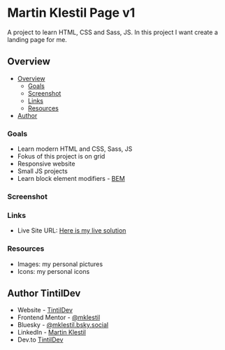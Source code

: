 # Martin Klestil Page v1
A project to learn HTML, CSS and Sass, JS.
In this project I want create a landing page for me.

## Overview

- [Overview](#overview)
  - [Goals](#goals)
  - [Screenshot](#screenshot)
  - [Links](#links)
  - [Resources](#resources)
- [Author](#author)

### Goals
- Learn modern HTML and CSS, Sass, JS
- Fokus of this project is on grid
- Responsive website
- Small JS projects
- Learn block element modifiers - [BEM](http://getbem.com/) 

### Screenshot


### Links
- Live Site URL: [Here is my live solution](https://tintildev.github.io/v1/)

### Resources
- Images: my personal pictures
- Icons: my personal icons


## Author TintilDev
- Website - [TintilDev](https://github.com/tintildev)
- Frontend Mentor - [@mklestil](https://www.frontendmentor.io/profile/tintildev)
- Bluesky - [@mklestil.bsky.social‬](https://bsky.app/profile/mklestil.bsky.social)
- LinkedIn - [Martin Klestil](https://www.linkedin.com/in/martin-klestil/)
- Dev.to [TintilDev](https://dev.to/tintildev)


